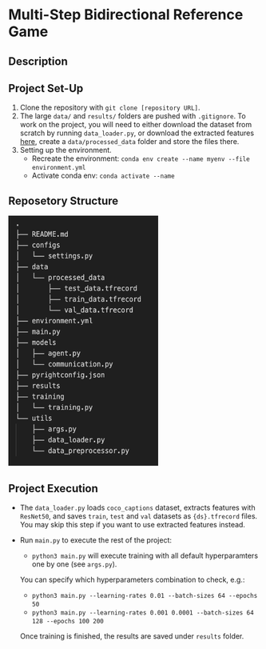 # Multi-Step Bidirectional Reference Game

## Description

## Project Set-Up

1. Clone the repository with ``git clone [repository URL]``.
2. The large ``data/`` and ``results/`` folders are pushed with ``.gitignore``. 
   To work on the project, you will need to either download the dataset from scratch by running ``data_loader.py``,
   or download the extracted features [here](https://drive.google.com/drive/folders/10Oo1ZEsvpNVSyVK27O_7nWIj-AiOou55?usp=share_link), create a ``data/processed_data`` folder and store the files there.
3. Setting up the environment. 
    * Recreate the environment: ``conda env create --name myenv --file environment.yml``
    * Activate conda env: ``conda activate --name``

## Reposetory Structure

<img src="images/repo-structure.png" width="300" height="500">

## Project Execution
- The ``data_loader.py`` loads ``coco_captions`` dataset, extracts features with ``ResNet50``, and saves ``train``, ``test`` and ``val`` datasets as ``{ds}.tfrecord`` files. You may skip this step if you want to use extracted features instead.
- Run ``main.py`` to execute the rest of the project:
    - ``python3 main.py`` will execute training with all default hyperparamters one by one (see ``args.py``).

    You can specify which hyperparameters combination to check, e.g.:
    - ``python3 main.py --learning-rates 0.01 --batch-sizes 64 --epochs 50``
    - ``python3 main.py --learning-rates 0.001 0.0001 --batch-sizes 64 128 --epochs 100 200``

    Once training is finished, the results are saved under ``results`` folder.